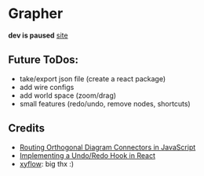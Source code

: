 # Grapher
**dev is paused**
[site](grapher-lime.vercel.app)


## Future ToDos:
- take/export json file (create a react package) 
- add wire configs
- add world space (zoom/drag)
- small features (redo/undo, remove nodes, shortcuts)


## Credits 
- [Routing Orthogonal Diagram Connectors in JavaScript](https://medium.com/swlh/routing-orthogonal-diagram-connectors-in-javascript-191dc2c5ff70)
- [Implementing a Undo/Redo Hook in React](https://geeksplainer.medium.com/implementing-a-undo-redo-hook-in-react-44862bdc3fa9)
- [xyflow](https://github.com/xyflow/xyflow): big thx :)